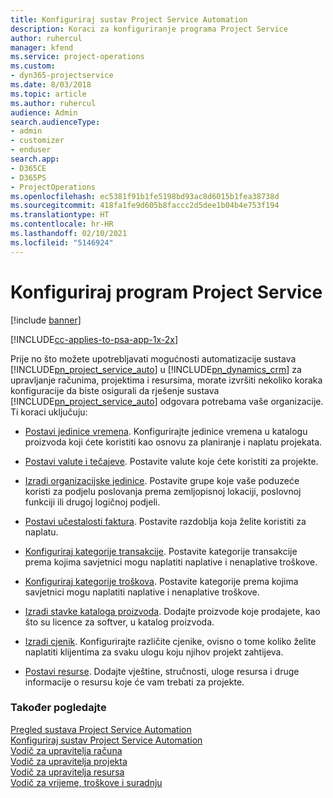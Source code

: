 ```yaml
---
title: Konfiguriraj sustav Project Service Automation
description: Koraci za konfiguriranje programa Project Service
author: ruhercul
manager: kfend
ms.service: project-operations
ms.custom:
- dyn365-projectservice
ms.date: 8/03/2018
ms.topic: article
ms.author: ruhercul
audience: Admin
search.audienceType:
- admin
- customizer
- enduser
search.app:
- D365CE
- D365PS
- ProjectOperations
ms.openlocfilehash: ec5381f91b1fe5198bd93ac8d6015b1fea38738d
ms.sourcegitcommit: 418fa1fe9d605b8faccc2d5dee1b04b4e753f194
ms.translationtype: HT
ms.contentlocale: hr-HR
ms.lasthandoff: 02/10/2021
ms.locfileid: "5146924"
---
```

# <a name="configure-project-service"></a>Konfiguriraj program Project Service

[!include [banner](../includes/psa-now-project-operations.md)]

[!INCLUDE[cc-applies-to-psa-app-1x-2x](../includes/cc-applies-to-psa-app-1x-2x.md)]

Prije no što možete upotrebljavati mogućnosti automatizacije sustava [!INCLUDE[pn_project_service_auto](../includes/pn-project-service-auto.md)] u [!INCLUDE[pn_dynamics_crm](../includes/pn-dynamics-crm.md)] za upravljanje računima, projektima i resursima, morate izvršiti nekoliko koraka konfiguracije da biste osigurali da rješenje sustava [!INCLUDE[pn_project_service_auto](../includes/pn-project-service-auto.md)] odgovara potrebama vaše organizacije. Ti koraci uključuju:  
  
-   [Postavi jedinice vremena](../psa/set-up-time-units.md). Konfigurirajte jedinice vremena u katalogu proizvoda koji ćete koristiti kao osnovu za planiranje i naplatu projekata.  
  
-   [Postavi valute i tečajeve](../psa/set-up-currencies-exchange-rates.md). Postavite valute koje ćete koristiti za projekte.  
  
-   [Izradi organizacijske jedinice](../psa/create-organizational-units.md). Postavite grupe koje vaše poduzeće koristi za podjelu poslovanja prema zemljopisnoj lokaciji, poslovnoj funkciji ili drugoj logičnoj podjeli.  
  
-   [Postavi učestalosti faktura](../psa/set-up-invoice-frequencies.md). Postavite razdoblja koja želite koristiti za naplatu.  
  
-   [Konfiguriraj kategorije transakcije](../psa/configure-transaction-categories.md). Postavite kategorije transakcije prema kojima savjetnici mogu naplatiti naplative i nenaplative troškove.  
  
-   [Konfiguriraj kategorije troškova](../psa/configure-expense-categories.md). Postavite kategorije prema kojima savjetnici mogu naplatiti naplative i nenaplative troškove.  
  
-   [Izradi stavke kataloga proizvoda](../psa/create-product-catalog-items.md). Dodajte proizvode koje prodajete, kao što su licence za softver, u katalog proizvoda.  
  
-   [Izradi cjenik](../psa/create-price-list.md). Konfigurirajte različite cjenike, ovisno o tome koliko želite naplatiti klijentima za svaku ulogu koju njihov projekt zahtijeva.  
  
-   [Postavi resurse](../psa/set-up-resources.md). Dodajte vještine, stručnosti, uloge resursa i druge informacije o resursu koje će vam trebati za projekte.  
  
### <a name="see-also"></a>Također pogledajte  
 [Pregled sustava Project Service Automation](../psa/overview.md)   
 [Konfiguriraj sustav Project Service Automation](../psa/configure.md)   
 [Vodič za upravitelja računa](../psa/account-manager-guide.md)   
 [Vodič za upravitelja projekta](../psa/project-manager-guide.md)   
 [Vodič za upravitelja resursa](../psa/resource-manager-guide.md)   
 [Vodič za vrijeme, troškove i suradnju](../psa/time-expense-collaboration-guide.md)
